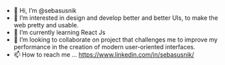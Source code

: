 - 👋 Hi, I’m @sebasusnik
- 👀 I’m interested in design and develop better and better UIs, to make the web pretty and usable.
- 🌱 I’m currently learning React Js
- 💞️ I’m looking to collaborate on project that challenges me to improve my performance in the creation of modern user-oriented interfaces.
- 📫 How to reach me ... https://www.linkedin.com/in/sebasusnik/

<!---
sebasusnik/sebasusnik is a ✨ special ✨ repository because its `README.md` (this file) appears on your GitHub profile.
You can click the Preview link to take a look at your changes.
--->
